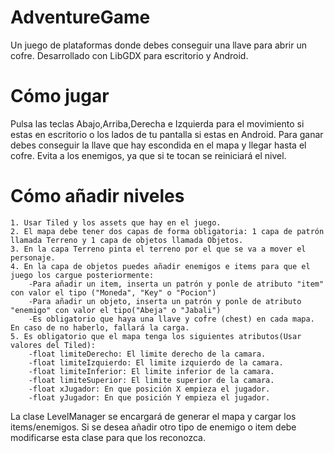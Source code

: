 # AdventureGame
Un juego de plataformas donde debes conseguir una llave para abrir un cofre. Desarrollado con LibGDX para escritorio y Android.

# Cómo jugar
Pulsa las teclas Abajo,Arriba,Derecha e Izquierda para el movimiento si estas en escritorio o los lados de tu pantalla si estas en Android.
Para ganar debes conseguir la llave que hay escondida en el mapa y llegar hasta el cofre. Evita a los enemigos, ya que si te tocan se reiniciará el nivel.

# Cómo añadir niveles
    1. Usar Tiled y los assets que hay en el juego.
    2. El mapa debe tener dos capas de forma obligatoria: 1 capa de patrón llamada Terreno y 1 capa de objetos llamada Objetos.
    3. En la capa Terreno pinta el terreno por el que se va a mover el personaje.
    4. En la capa de objetos puedes añadir enemigos e items para que el juego los cargue posteriormente:
        -Para añadir un item, inserta un patrón y ponle de atributo "item" con valor el tipo ("Moneda", "Key" o "Pocion")
        -Para añadir un objeto, inserta un patrón y ponle de atributo "enemigo" con valor el tipo("Abeja" o "Jabali")
        -Es obligatorio que haya una llave y cofre (chest) en cada mapa. En caso de no haberlo, fallará la carga.
    5. Es obligatorio que el mapa tenga los siguientes atributos(Usar valores del Tiled):
        -float limiteDerecho: El limite derecho de la camara.
        -float limiteIzquierdo: El limite izquierdo de la camara.
        -float limiteInferior: El limite inferior de la camara.
        -float limiteSuperior: El limite superior de la camara.
        -float xJugador: En que posición X empieza el jugador.
        -float yJugador: En que posición Y empieza el jugador.

La clase LevelManager se encargará de generar el mapa y cargar los items/enemigos. Si se desea añadir otro tipo de enemigo o item debe modificarse esta clase para que los reconozca.